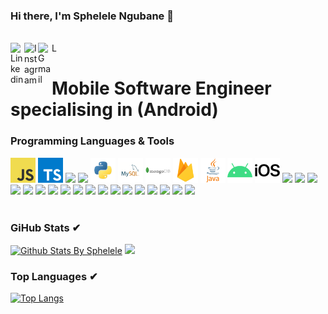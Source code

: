 ### Hi there, I'm Sphelele Ngubane 👋
<br/>
<a href="https://www.linkedin.com/in/sphelele-ngubane-3b2a84123/">
    <img align="left" alt="Linkedin" width="22px" src="https://www.vectorlogo.zone/logos/linkedin/linkedin-icon.svg"/>
</a>

<a href="https://www.instagram.com/sphelele_micah_ngubane/">
    <img align="left" alt="Instagram" width="22px" src="https://www.vectorlogo.zone/logos/instagram/instagram-icon.svg"/>
</a>

<a href="">
    <img align="left" alt="Gmail" width="22px" src="https://www.vectorlogo.zone/logos/gmail/gmail-icon.svg"/>
</a>
L
<br/>

# Mobile Software Engineer specialising in (Android)
 
### Programming Languages & Tools
<div>
<code><img height="40" src="https://raw.githubusercontent.com/github/explore/80688e429a7d4ef2fca1e82350fe8e3517d3494d/topics/javascript/javascript.png"></code>
<code><img height="40" src="https://raw.githubusercontent.com/github/explore/80688e429a7d4ef2fca1e82350fe8e3517d3494d/topics/typescript/typescript.png"></code>
<code><img height="40" src="https://www.vectorlogo.zone/logos/reactjs/reactjs-ar21.svg"></code>
<code><img height="40" src="https://www.vectorlogo.zone/logos/nodejs/nodejs-horizontal.svg"></code>
<code><img height="40" src="https://raw.githubusercontent.com/github/explore/80688e429a7d4ef2fca1e82350fe8e3517d3494d/topics/python/python.png"></code>
<code><img height="40" src="https://raw.githubusercontent.com/github/explore/80688e429a7d4ef2fca1e82350fe8e3517d3494d/topics/mysql/mysql.png"></code>
<code><img height="40" src="https://raw.githubusercontent.com/github/explore/80688e429a7d4ef2fca1e82350fe8e3517d3494d/topics/mongodb/mongodb.png"></code>
<code><img height="40" src="https://raw.githubusercontent.com/github/explore/80688e429a7d4ef2fca1e82350fe8e3517d3494d/topics/firebase/firebase.png"></code>
<code><img height="40" src="https://raw.githubusercontent.com/github/explore/80688e429a7d4ef2fca1e82350fe8e3517d3494d/topics/java/java.png"></code>
<code><img height="40" src="https://raw.githubusercontent.com/github/explore/80688e429a7d4ef2fca1e82350fe8e3517d3494d/topics/android/android.png"></code>
<code><img height="40" src="https://raw.githubusercontent.com/github/explore/80688e429a7d4ef2fca1e82350fe8e3517d3494d/topics/ios/ios.png"></code>
<code><img height="40" src="https://www.vectorlogo.zone/logos/kotlinlang/kotlinlang-ar21.svg"></code>
<code><img height="40" src="https://www.vectorlogo.zone/logos/swift/swift-horizontal.svg"></code>
<code><img height="40" src="https://www.vectorlogo.zone/logos/gradle/gradle-ar21.svg"></code>
<code><img height="40" src="https://www.vectorlogo.zone/logos/getpostman/getpostman-ar21.svg"></code>
<code><img height="40" src="https://www.vectorlogo.zone/logos/slack/slack-tile.svg"></code>
<code><img height="40" src="https://www.vectorlogo.zone/logos/linkedin/linkedin-icon.svg"></code>
<code><img height="40" src="https://www.vectorlogo.zone/logos/npmjs/npmjs-ar21.svg"></code>
<code><img height="40" src="https://www.vectorlogo.zone/logos/sqlite/sqlite-ar21.svg"></code>
<code><img height="40" src="https://www.vectorlogo.zone/logos/visualstudio_code/visualstudio_code-icon.svg"></code>
<code><img height="40" src="https://www.vectorlogo.zone/logos/discord/discord-ar21.svg"></code>
<code><img height="40" src="https://www.vectorlogo.zone/logos/apple_xcode/apple_xcode-icon.svg"></code>
<code><img height="40" src="https://www.vectorlogo.zone/logos/github/github-ar21.svg"></code>
<code><img height="40" src="https://www.vectorlogo.zone/logos/springio/springio-ar21.svg"></code>
<code><img height="40" src="https://www.vectorlogo.zone/logos/google_cloud/google_cloud-ar21.svg"></code>
<code><img height="40" src="https://www.vectorlogo.zone/logos/atlassian_jira/atlassian_jira-ar21.svg"></code>
<code><img height="40" src="https://www.vectorlogo.zone/logos/heroku/heroku-ar21.svg"></code>
<code><img height="40" src="https://www.vectorlogo.zone/logos/vercel/vercel-ar21.svg"></code>
<code><img height="40" src="https://www.vectorlogo.zone/logos/gravatar/gravatar-ar21.svg"></code>
 </div>
<br/>
  
 ### GiHub Stats ✔
 [![Github Stats By Sphelele](https://github-readme-stats.vercel.app/api?username=MicahSphelele&show_icons=true&theme=vue-dark)](https://github.com/anuraghazra/github-readme-stats)
 <img  src="https://github-readme-streak-stats.herokuapp.com/?user=MicahSphelele&theme=vue-dark" width="48%">
 
  ### Top Languages ✔
[![Top Langs](https://github-readme-stats.vercel.app/api/top-langs/?username=MicahSphelele&show_icons=true&theme=vue-dark&hide=php,html,css)](https://github.com/anuraghazra/github-readme-stats)

<!--
**MicahSphelele/MicahSphelele** is a ✨ _special_ ✨ repository because its `README.md` (this file) appears on your GitHub profile.

Here are some ideas to get you started:

- 🔭 I’m currently working on ...
- 🌱 I’m currently learning ...
- 👯 I’m looking to collaborate on ...
- 🤔 I’m looking for help with ...
- 💬 Ask me about ...
- 📫 How to reach me: ...
- 😄 Pronouns: ...
- ⚡ Fun fact: ...
✔ Updated README
-->


